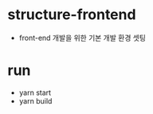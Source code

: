  structure-frontend
==========================
* front-end 개발을 위한 기본 개발 환경 셋팅

 run
==========================
* yarn start
* yarn build
